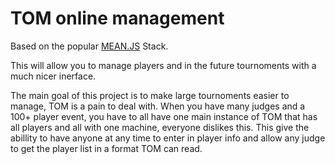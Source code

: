# TOM online management

Based on the popular [MEAN.JS](http://meanjs.org) Stack.

This will allow you to manage players and in the future tournoments with a much nicer inerface.

The main goal of this project is to make large tournoments easier to manage, TOM is a pain to deal with. When you have many judges and a 100+ player event, you have to all have one main instance of TOM that has all players and all with one machine, everyone dislikes this. This give the abillity to have anyone at any time to enter in player info and allow any judge to get the player list in a format TOM can read.